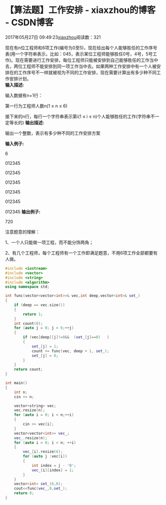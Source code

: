 # 【算法题】工作安排 - xiaxzhou的博客 - CSDN博客





2017年05月27日 09:49:23[xiaxzhou](https://me.csdn.net/xiaxzhou)阅读数：321








> 
现在有n位工程师和6项工作(编号为0至5)，现在给出每个人能够胜任的工作序号表(用一个字符串表示，比如：045，表示某位工程师能够胜任0号，4号，5号工作)。现在需要进行工作安排，每位工程师只能被安排到自己能够胜任的工作当中去，两位工程师不能安排到同一项工作当中去。如果两种工作安排中有一个人被安排在的工作序号不一样就被视为不同的工作安排，现在需要计算出有多少种不同工作安排计划。  
**输入描述:**

  输入数据有n+1行： 

  第一行为工程师人数n(1 ≤ n ≤ 6) 

  接下来的n行，每行一个字符串表示第i(1 ≤ i ≤ n)个人能够胜任的工作(字符串不一定等长的)
**输出描述:**

  输出一个整数，表示有多少种不同的工作安排方案

**输入例子:**

  6 

  012345 

  012345 

  012345 

  012345 

  012345 

  012345
**输出例子:**

  720

注意题意的理解： 

1、一个人只能做一项工程，而不能分饰两角； 

2、有几个工程师，每个工程师有一个工作即满足题意，不用6项工作全部都要有人做。
```cpp
#include <iostream>
#include <vector>
#include <string>
#include <algorithm>
using namespace std;

int func(vector<vector<int>>& vec,int deep,vector<int>& set_)
{
    if (deep == vec.size())
    {
        return 1;
    }
    int count(0);
    for (auto j = 0; j < 6;++j)
    {
        if (vec[deep][j]!=0&&  (set_[j]==0)   )
        {
            set_[j] = 1;
            count += func(vec, deep + 1, set_);
            set_[j] = 0;
        }
    }
    return count;
}

int main()
{
    int n;
    cin >> n;

    vector<string> vec;
    vec.resize(n);
    for (auto i = 0; i < n;++i)
    {
        cin >> vec[i];
    }
    vector<vector<int>> vec_;
    vec_.resize(n);
    for (auto i = 0; i < n; ++i)
    {
        vec_[i].resize(6);
        for (auto j :vec[i])
        {
            int index = j - '0';
            vec_[i][index] = 1;
        }
    }
    vector<int> set_(6,0);
    cout<<func(vec_,0,set_);
    return 0;
}
```







